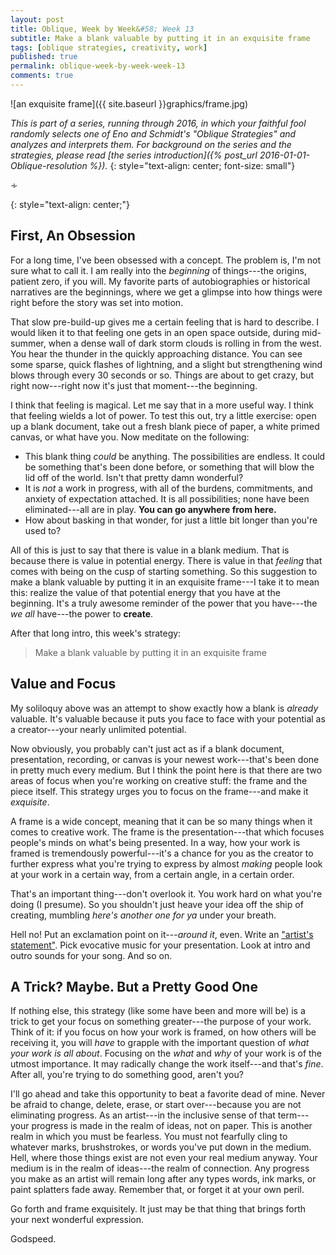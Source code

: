 ```yaml
---
layout: post
title: Oblique, Week by Week&#58; Week 13
subtitle: Make a blank valuable by putting it in an exquisite frame
tags: [oblique strategies, creativity, work]
published: true
permalink: oblique-week-by-week-week-13
comments: true
---
```

![an exquisite frame]({{ site.baseurl }}graphics/frame.jpg)

*This is part of a series, running through 2016, in which your faithful fool randomly selects one of Eno and Schmidt's "Oblique Strategies" and analyzes and interprets them. For background on the series and the strategies, please read [the series introduction]({% post_url 2016-01-01-Oblique-resolution %}).*
{: style="text-align: center; font-size: small"}

<p>&homtht;</p>
{: style="text-align: center;"}


## First, An Obsession

For a long time, I've been obsessed with a concept. The problem is, I'm not sure what to call it. I am really into the *beginning* of things---the origins, patient zero, if you will. My favorite parts of autobiographies or historical narratives are the beginnings, where we get a glimpse into how things were right before the story was set into motion.

That slow pre-build-up gives me a certain feeling that is hard to describe. I would liken it to that feeling one gets in an open space outside, during mid-summer, when a dense wall of dark storm clouds is rolling in from the west. You hear the thunder in the quickly approaching distance. You can see some sparse, quick flashes of lightning, and a slight but strengthening wind blows through every 30 seconds or so. Things are about to get crazy, but right now---right now it's just that moment---the beginning.

I think that feeling is magical. Let me say that in a more useful way. I think that feeling wields a lot of power. To test this out, try a little exercise: open up a blank document, take out a fresh blank piece of paper, a white primed canvas, or what have you. Now meditate on the following:

<!--more-->

- This blank thing *could* be anything. The possibilities are endless. It  could be something that's been done before, or something that will blow the lid off of the world. Isn't that pretty damn wonderful?
- It is *not* a work in progress, with all of the burdens, commitments, and anxiety of expectation attached. It is all possibilities; none have been eliminated---all are in play. **You can go anywhere from here.**
- How about basking in that wonder, for just a little bit longer than you're used to?

All of this is just to say that there is value in a blank medium. That is because there is value in potential energy. There is value in that *feeling* that comes with being on the cusp of starting something. So this suggestion to make a blank valuable by putting it in an exquisite frame---I take it to mean this: realize the value of that potential energy that you have at the beginning. It's a truly awesome reminder of the power that you have---the *we all* have---the power to **create**.

After that long intro, this week's strategy:

>Make a blank valuable by putting it in an exquisite frame


## Value and Focus

My soliloquy above was an attempt to show exactly how a blank is *already* valuable. It's valuable because it puts you face to face with your potential as a creator---your nearly unlimited potential.

Now obviously, you probably can't just act as if a blank document, presentation, recording, or canvas is your newest work---that's been done in pretty much every medium. But I think the point here is that there are two areas of focus when you're working on creative stuff: the frame and the piece itself. This strategy urges you to focus on the frame---and make it *exquisite*.

A frame is a wide concept, meaning that it can be so many things when it comes to creative work. The frame is the presentation---that which focuses people's minds on what's being presented. In a way, how your work is framed is tremendously powerful---it's a chance for you as the creator to further express what you're trying to express by almost *making* people look at your work in a certain way, from a certain angle, in a certain order.

That's an important thing---don't overlook it. You work hard on what you're doing (I presume). So you shouldn't just heave your idea off the ship of creating, mumbling *here's another one for ya* under your breath.

Hell no! Put an exclamation point on it---*around it*, even. Write an ["artist's statement"](http://www.gyst-ink.com/artist-statement-guidelines/). Pick evocative music for your presentation. Look at intro and outro sounds for your song. And so on.


## A Trick? Maybe. But a Pretty Good One

If nothing else, this strategy (like some have been and more will be) is a trick to get your focus on something greater---the purpose of your work. Think of it: if you focus on how your work is framed, on how others will be receiving it, you will *have* to grapple with the important question of *what your work is all about*. Focusing on the *what* and *why* of your work is of the utmost importance. It may radically change the work itself---and that's *fine*. After all, you're trying to do something good, aren't you?

I'll go ahead and take this opportunity to beat a favorite dead of mine. Never be afraid to change, delete, erase, or start over---because you are not eliminating progress. As an artist---in the inclusive sense of that term---your progress is made in the realm of ideas, not on paper. This is another realm in which you must be fearless. You must not fearfully cling to whatever marks, brushstrokes, or words you've put down in the medium. Hell, where those things exist are not even your real medium anyway. Your medium is in the realm of ideas---the realm of connection. Any progress you make as an artist will remain long after any types words, ink marks, or paint splatters fade away.  Remember that, or forget it at your own peril.

Go forth and frame exquisitely. It just may be that thing that brings forth your next wonderful expression.

Godspeed.

